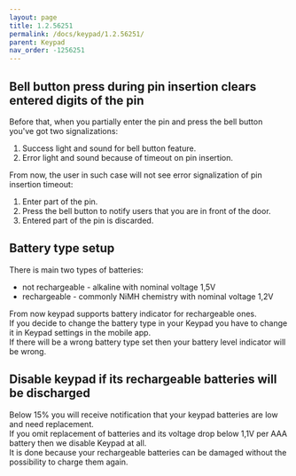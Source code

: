 ```yaml
---
layout: page
title: 1.2.56251
permalink: /docs/keypad/1.2.56251/
parent: Keypad
nav_order: -1256251
---
```


## Bell button press during pin insertion clears entered digits of the pin
Before that, when you partially enter the pin and press the bell button you've got two signalizations:
1. Success light and sound for bell button feature.
2. Error light and sound because of timeout on pin insertion.
 
From now, the user in such case will not see error signalization of pin insertion timeout:
 
1. Enter part of the pin.
2. Press the bell button to notify users that you are in front of the door.
3. Entered part of the pin is discarded.

## Battery type setup
There is main two types of batteries:
- not rechargeable - alkaline with nominal voltage 1,5V
- rechargeable - commonly NiMH chemistry with nominal voltage 1,2V

From now keypad supports battery indicator for rechargeable ones.\
If you decide to change the battery type in your Keypad you have to change it in Keypad settings in the mobile app.\
If there will be a wrong battery type set then your battery level indicator will be wrong.

## Disable keypad if its rechargeable batteries will be discharged
Below 15% you will receive notification that your keypad batteries are low and need replacement.\
If you omit replacement of batteries and its voltage drop below 1,1V per AAA battery then we disable Keypad at all.\
It is done because your rechargeable batteries can be damaged without the possibility to charge them again.